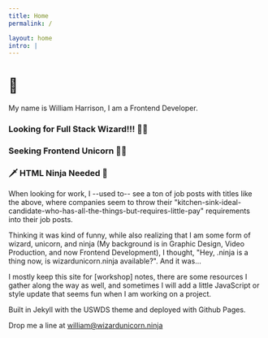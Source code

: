 ```yaml
---
title: Home
permalink: /

layout: home
intro: |
---
```


<h1>👋</h1>

My name is William Harrison, I am a Frontend Developer.

<h3>Looking for Full Stack Wizard!!! 🧙‍♂️</h3>

<h3>Seeking Frontend Unicorn 🦄🎉</h3>

<h3>🗡 HTML Ninja Needed 🖤</h3>

When looking for work, I --used to-- see a ton of job posts with titles like the above, where companies seem to throw their "kitchen-sink-ideal-candidate-who-has-all-the-things-but-requires-little-pay" requirements into their job posts.

Thinking it was kind of funny, while also realizing that I am some form of wizard, unicorn, and ninja (My background is in Graphic Design, Video Production, and now Frontend Development), I thought, "Hey, .ninja is a thing now, is wizardunicorn.ninja available?". And it was...

I mostly keep this site for [workshop] notes, there are some resources I gather along the way as well, and sometimes I will add a little JavaScript or style update that seems fun when I am working on a project.

Built in Jekyll with the USWDS theme and deployed with Github Pages.

Drop me a line at [william@wizardunicorn.ninja](mailto:william@wizardunicorn.ninja)